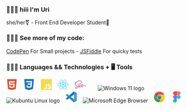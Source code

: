 <h3>👩🏼‍💻 hiii I'm Uri </h3>
she/her⚧️ - Front End Developer Student🦋

<h3 align="left">👩🏼‍🎨 See more of my code:</h3>

<a href="https://codepen.io/uributterfly">CodePen</a> For Small projects - 
<a href="https://jsfiddle.net/user/uricode/fiddles/">JSFiddle</a> For quicky tests

<h3 align="left">👩🏼‍🏫 Languages && Technologies + 🖥️ Tools</h3>

<p align="left">
  <img src="https://raw.githubusercontent.com/devicons/devicon/1119b9f84c0290e0f0b38982099a2bd027a48bf1/icons/html5/html5-plain.svg" width=30 title="HTML5" alt="HTML five Logo orange" />
  &nbsp;&nbsp;
  <img src="https://raw.githubusercontent.com/devicons/devicon/1119b9f84c0290e0f0b38982099a2bd027a48bf1/icons/css3/css3-plain.svg" width=30 title="CSS3" alt="CSS three logo blue" />
  &nbsp;&nbsp;
  <img src="https://raw.githubusercontent.com/devicons/devicon/1119b9f84c0290e0f0b38982099a2bd027a48bf1/icons/javascript/javascript-plain.svg" width=30 title="JavaScript" alt="JavaScript logo yellow JS" />
  &nbsp;&nbsp;
  <img src="https://raw.githubusercontent.com/devicons/devicon/1119b9f84c0290e0f0b38982099a2bd027a48bf1/icons/react/react-original.svg" width=30 title="JavaScript: React.js" alt="React blue logo" />
  &nbsp;&nbsp;
  <img src="https://github.com/devicons/devicon/blob/master/icons/sass/sass-original.svg" width=30 title="CSS: Sass" alt="Sass logo" />
&nbsp;&nbsp;&nbsp;&nbsp;&nbsp;&nbsp;
  <img src="https://www.blogdainformatica.com.br/wp-content/uploads/2021/09/windows-11-logo.png" width=30 title="Microsoft Windows 11" alt="Windows 11 logo" />
  &nbsp;&nbsp;
  <img src="https://upload.wikimedia.org/wikipedia/commons/thumb/1/1f/Kubuntu_logo.svg/1200px-Kubuntu_logo.svg.png" width=30 title="Kubuntu Linux" alt="Kubuntu Linux logo" />
  &nbsp;&nbsp;
  <img src="https://raw.githubusercontent.com/devicons/devicon/1119b9f84c0290e0f0b38982099a2bd027a48bf1/icons/vscode/vscode-original.svg" width=30 title="Visual Studio Code" alt="Visual studio code logo" />
  &nbsp;&nbsp;
  <img src="https://upload.wikimedia.org/wikipedia/commons/9/98/Microsoft_Edge_logo_%282019%29.svg" width=30 title="Microsoft Edge Browser" />
  &nbsp;&nbsp;
  <img src="https://raw.githubusercontent.com/devicons/devicon/1119b9f84c0290e0f0b38982099a2bd027a48bf1/icons/chrome/chrome-original.svg" width=30 title="Google Chrome Browser" />
  &nbsp;&nbsp;
  <img src="https://raw.githubusercontent.com/devicons/devicon/1119b9f84c0290e0f0b38982099a2bd027a48bf1/icons/figma/figma-original.svg" width=30 title="Figma" alt="Figma logo" />
</p>
